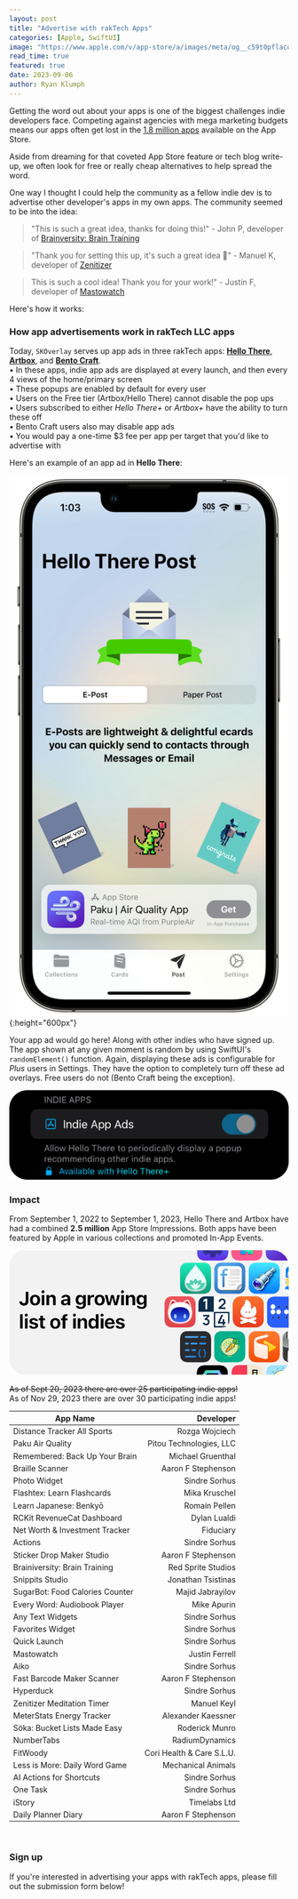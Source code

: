 ```yaml
---
layout: post
title: "Advertise with rakTech Apps"
categories: [Apple, SwiftUI]
image: "https://www.apple.com/v/app-store/a/images/meta/og__c59t0pflacq6.png?202011131236"
read_time: true
featured: true
date: 2023-09-06
author: Ryan Klumph
---
```


Getting the word out about your apps is one of the biggest challenges indie developers face. Competing against agencies with mega marketing budgets means our apps often get lost in the [1.8 million apps](https://www.apple.com/app-store/) available on the App Store.

Aside from dreaming for that coveted App Store feature or tech blog write-up, we often look for free or really cheap alternatives to help spread the word. 

One way I thought I could help the community as a fellow indie dev is to advertise other developer's apps in my own apps. The community seemed to be into the idea:

> "This is such a great idea, thanks for doing this!" - John P, developer of [Brainversity: Brain Training](https://apps.apple.com/us/app/brainiversity-brain-training/id1634372699)

> "Thank you for setting this up, it's such a great idea 🙌" - Manuel K, developer of [Zenitizer](https://apps.apple.com/us/app/meditation-timer-zenitizer/id6444767911)

> This is such a cool idea! Thank you for your work!" - Justin F, developer of [Mastowatch](https://apps.apple.com/us/app/mastowatch/id1662271463)

Here's how it works:

### How app advertisements work in rakTech LLC apps
Today, `SKOverlay` serves up app ads in three rakTech apps: **[Hello There](https://apple.co/3TWTeey)**, **[Artbox](https://apple.co/3e4W69c)**, and **[Bento Craft](https://apple.co/45Brl06)**.  
• In these apps, indie app ads are displayed at every launch, and then every 4 views of the home/primary screen    
• These popups are enabled by default for every user  
• Users on the Free tier (Artbox/Hello There) cannot disable the pop ups  
• Users subscribed to either *Hello There+* or *Artbox+* have the ability to turn these off  
• Bento Craft users also may disable app ads  
• You would pay a one-time $3 fee per app per target that you'd like to advertise with  

Here's an example of an app ad in **Hello There**:

![](/assets/images/skoverlay1.PNG){:height="600px"}

Your app ad would go here! Along with other indies who have signed up. The app shown at any given moment is random by using SwiftUI's `randomElement()` function. Again, displaying these ads is configurable for *Plus* users in Settings. They have the option to completely turn off these ad overlays. Free users do not (Bento Craft being the exception).

![](/assets/images/indieappsoption.png)

### Impact
From September 1, 2022 to September 1, 2023, Hello There and Artbox have had a combined **2.5 million** App Store Impressions. Both apps have been featured by Apple in various collections and promoted In-App Events. 

![](/assets/images/indielist.png)  

~~As of Sept 20, 2023 there are over 25 participating indie apps!~~  
As of Nov 29, 2023 there are over 30 participating indie apps!

| App Name | Developer |
| --- | ---: |
| Distance Tracker All Sports | Rozga Wojciech |
| Paku Air Quality | Pitou Technologies, LLC |
| Remembered: Back Up Your Brain | Michael Gruenthal |
| Braille Scanner | Aaron F Stephenson |
| Photo Widget | Sindre Sorhus |
| Flashtex: Learn Flashcards | Mika Kruschel |
| Learn Japanese: Benkyō | Romain Pellen |
| RCKit RevenueCat Dashboard | Dylan Lualdi |
| Net Worth & Investment Tracker | Fiduciary |
| Actions | Sindre Sorhus |
| Sticker Drop Maker Studio | Aaron F Stephenson |
| Brainiversity: Brain Training | Red Sprite Studios |
| Snippits Studio | Jonathan Tsistinas |
| SugarBot: Food Calories Counter | Majid Jabrayilov |
| Every Word: Audiobook Player | Mike Apurin |
| Any Text Widgets | Sindre Sorhus |
| Favorites Widget | Sindre Sorhus |
| Quick Launch | Sindre Sorhus |
| Mastowatch | Justin Ferrell |
| Aiko | Sindre Sorhus |
| Fast Barcode Maker Scanner | Aaron F Stephenson |
| Hyperduck | Sindre Sorhus |
| Zenitizer Meditation Timer | Manuel Keyl |
| MeterStats Energy Tracker | Alexander Kaessner |
| Söka: Bucket Lists Made Easy | Roderick Munro |
| NumberTabs | RadiumDynamics |
| FitWoody | Cori Health & Care S.L.U. |
| Less is More: Daily Word Game | Mechanical Animals |
| AI Actions for Shortcuts | Sindre Sorhus |
| One Task | Sindre Sorhus |
| iStory | Timelabs Ltd |
| Daily Planner Diary | Aaron F Stephenson |

<br>


### Sign up
If you're interested in advertising your apps with rakTech apps, please fill out the submission form below!  

<script type="text/javascript" src="https://form.jotform.com/jsform/232496561016052"></script>